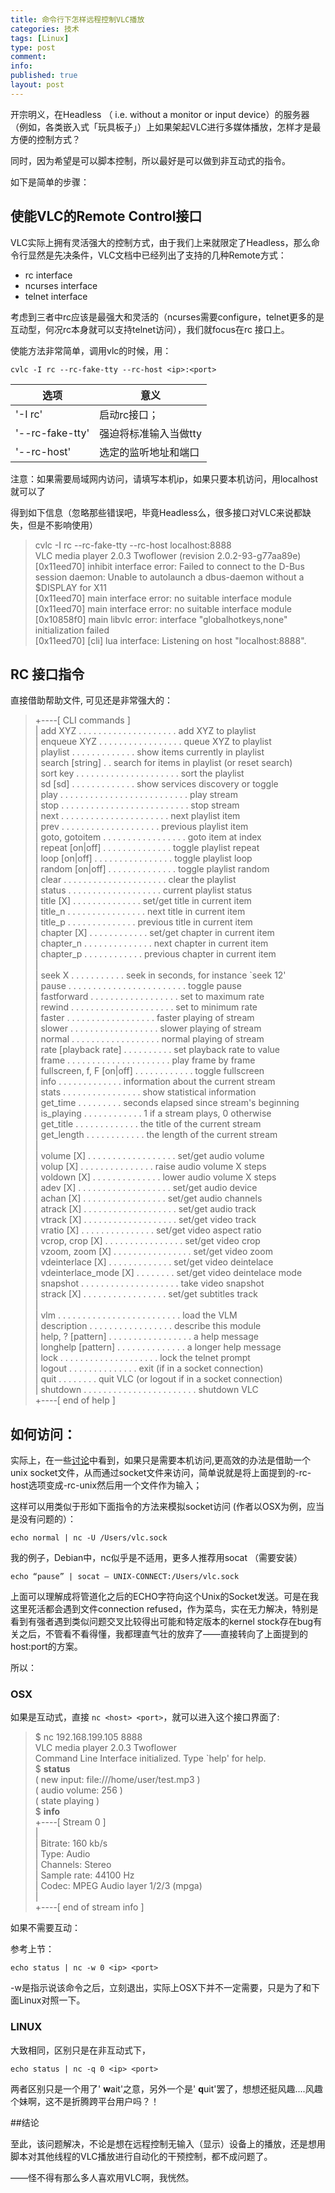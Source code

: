 ```yaml
---
title: 命令行下怎样远程控制VLC播放
categories: 技术 
tags: [Linux]
type: post
comment: 
info:
published: true
layout: post
---
```


开宗明义，在Headless （ i.e. without a monitor or input device）的服务器（例如，各类嵌入式「玩具板子」）上如果架起VLC进行多媒体播放，怎样才是最方便的控制方式？

同时，因为希望是可以脚本控制，所以最好是可以做到非互动式的指令。

如下是简单的步骤：

## 使能VLC的Remote Control接口

VLC实际上拥有灵活强大的控制方式，由于我们上来就限定了Headless，那么命令行显然是先决条件，VLC文档中已经列出了支持的几种Remote方式：

- rc interface
- ncurses interface
- telnet interface

考虑到三者中rc应该是最强大和灵活的（ncurses需要configure，telnet更多的是互动型，何况rc本身就可以支持telnet访问），我们就focus在rc 接口上。

使能方法非常简单，调用vlc的时候，用：

`cvlc -I rc --rc-fake-tty --rc-host <ip>:<port>`

选项     |意义           |
-------|-----------|
'-I rc'| 启动rc接口；
'--rc-fake-tty'| 强迫将标准输入当做tty
'--rc-host' | 选定的监听地址和端口
    
注意：如果需要局域网内访问，请填写本机ip，如果只要本机访问，用localhost就可以了

得到如下信息（忽略那些错误吧，毕竟Headless么，很多接口对VLC来说都缺失，但是不影响使用）

> cvlc -I rc --rc-fake-tty --rc-host localhost:8888        
VLC media player 2.0.3 Twoflower (revision 2.0.2-93-g77aa89e)        
[0x11eed70] inhibit interface error: Failed to connect to the D-Bus session daemon: Unable to autolaunch a dbus-daemon without a $DISPLAY for X11        
[0x11eed70] main interface error: no suitable interface module        
[0x11eed70] main interface error: no suitable interface module        
[0x10858f0] main libvlc error: interface "globalhotkeys,none" initialization failed        
[0x11eed70] [cli] lua interface: Listening on host "localhost:8888".        
        

## RC 接口指令

直接借助帮助文件, 可见还是非常强大的：

> +----[ CLI commands ]        
| add XYZ  . . . . . . . . . . . . . . . . . . . . add XYZ to playlist        
| enqueue XYZ  . . . . . . . . . . . . . . . . . queue XYZ to playlist        
| playlist . . . . . . . . . . . . .  show items currently in playlist        
| search [string]  . .  search for items in playlist (or reset search)        
| sort key . . . . . . . . . . . . . . . . . . . . . sort the playlist        
| sd [sd]  . . . . . . . . . . . . . show services discovery or toggle        
| play . . . . . . . . . . . . . . . . . . . . . . . . . . play stream        
| stop . . . . . . . . . . . . . . . . . . . . . . . . . . stop stream        
| next . . . . . . . . . . . . . . . . . . . . . .  next playlist item        
| prev . . . . . . . . . . . . . . . . . . . .  previous playlist item        
| goto, gotoitem . . . . . . . . . . . . . . . . .  goto item at index        
| repeat [on|off]  . . . . . . . . . . . . . .  toggle playlist repeat        
| loop [on|off]  . . . . . . . . . . . . . . . .  toggle playlist loop        
| random [on|off]  . . . . . . . . . . . . . .  toggle playlist random        
| clear  . . . . . . . . . . . . . . . . . . . . .  clear the playlist        
| status . . . . . . . . . . . . . . . . . . . current playlist status        
| title [X]  . . . . . . . . . . . . . . set/get title in current item        
| title_n  . . . . . . . . . . . . . . . .  next title in current item        
| title_p  . . . . . . . . . . . . . .  previous title in current item        
| chapter [X]  . . . . . . . . . . . . set/get chapter in current item        
| chapter_n  . . . . . . . . . . . . . .  next chapter in current item        
| chapter_p  . . . . . . . . . . . .  previous chapter in current item        
|         
| seek X . . . . . . . . . . . seek in seconds, for instance `seek 12'        
| pause  . . . . . . . . . . . . . . . . . . . . . . . .  toggle pause        
| fastforward  . . . . . . . . . . . . . . . . . . set to maximum rate        
| rewind . . . . . . . . . . . . . . . . . . . . . set to minimum rate        
| faster . . . . . . . . . . . . . . . . . .  faster playing of stream        
| slower . . . . . . . . . . . . . . . . . .  slower playing of stream        
| normal . . . . . . . . . . . . . . . . . .  normal playing of stream        
| rate [playback rate] . . . . . . . . . .  set playback rate to value        
| frame  . . . . . . . . . . . . . . . . . . . . . play frame by frame        
| fullscreen, f, F [on|off]  . . . . . . . . . . . . toggle fullscreen        
| info . . . . . . . . . . . . .  information about the current stream        
| stats  . . . . . . . . . . . . . . . .  show statistical information        
| get_time . . . . . . . . .  seconds elapsed since stream's beginning        
| is_playing . . . . . . . . . . . .  1 if a stream plays, 0 otherwise        
| get_title  . . . . . . . . . . . . . the title of the current stream        
| get_length . . . . . . . . . . . .  the length of the current stream        
|         
| volume [X] . . . . . . . . . . . . . . . . . .  set/get audio volume        
| volup [X]  . . . . . . . . . . . . . . .  raise audio volume X steps        
| voldown [X]  . . . . . . . . . . . . . .  lower audio volume X steps        
| adev [X] . . . . . . . . . . . . . . . . . . .  set/get audio device        
| achan [X]  . . . . . . . . . . . . . . . . .  set/get audio channels        
| atrack [X] . . . . . . . . . . . . . . . . . . . set/get audio track        
| vtrack [X] . . . . . . . . . . . . . . . . . . . set/get video track        
| vratio [X] . . . . . . . . . . . . . . .  set/get video aspect ratio        
| vcrop, crop [X]  . . . . . . . . . . . . . . . .  set/get video crop        
| vzoom, zoom [X]  . . . . . . . . . . . . . . . .  set/get video zoom        
| vdeinterlace [X] . . . . . . . . . . . . .  set/get video deintelace        
| vdeinterlace_mode [X]  . . . . . . . . set/get video deintelace mode        
| snapshot . . . . . . . . . . . . . . . . . . . . take video snapshot        
| strack [X] . . . . . . . . . . . . . . . . . set/get subtitles track        
|         
| vlm  . . . . . . . . . . . . . . . . . . . . . . . . .  load the VLM        
| description  . . . . . . . . . . . . . . . . .  describe this module        
| help, ? [pattern]  . . . . . . . . . . . . . . . . .  a help message        
| longhelp [pattern] . . . . . . . . . . . . . . a longer help message        
| lock . . . . . . . . . . . . . . . . . . . .  lock the telnet prompt        
| logout . . . . . . . . . . . . . .  exit (if in a socket connection)        
| quit . . . . . . . .  quit VLC (or logout if in a socket connection)        
| shutdown . . . . . . . . . . . . . . . . . . . . . . .  shutdown VLC        
+----[ end of help ]        

## 如何访问：

实际上，在一些[讨论][1]中看到，如果只是需要本机访问,更高效的办法是借助一个unix socket文件，从而通过socket文件来访问，简单说就是将上面提到的-rc-host选项变成-rc-unix然后用一个文件作为输入；

这样可以用类似于形如下面指令的方法来模拟socket访问 (作者以OSX为例，应当是没有问题的）：

`echo normal | nc -U /Users/vlc.sock`

我的例子，Debian中，nc似乎是不适用，更多人推荐用socat （需要安装）

`echo “pause” | socat – UNIX-CONNECT:/Users/vlc.sock`

上面可以理解成将管道化之后的ECHO字符向这个Unix的Socket发送。可是在我这里死活都会遇到文件connection refused，作为菜鸟，实在无力解决，特别是看到有强者遇到类似问题交叉比较得出可能和特定版本的kernel stock存在bug有关之后，不管看不看得懂，我都理直气壮的放弃了——直接转向了上面提到的host:port的方案。

所以：

### OSX

如果是互动式，直接 `nc <host> <port>`，就可以进入这个接口界面了:

>  $ nc 192.168.199.105 8888        
VLC media player 2.0.3 Twoflower        
Command Line Interface initialized. Type `help' for help.        
> $ **status**        
( new input: file:///home/user/test.mp3 )        
( audio volume: 256 )        
( state playing )        
> $ **info**        
+----[ Stream 0 ]        
|        
| Bitrate: 160 kb/s        
| Type: Audio        
| Channels: Stereo        
| Sample rate: 44100 Hz        
| Codec: MPEG Audio layer 1/2/3 (mpga)        
|        
+----[ end of stream info ]        

如果不需要互动：

参考上节：

`echo status | nc -w 0 <ip> <port>`

-w是指示说该命令之后，立刻退出，实际上OSX下并不一定需要，只是为了和下面Linux对照一下。


### LINUX

大致相同，区别只是在非互动式下，

`echo status | nc -q 0 <ip> <port>`

两者区别只是一个用了' **w**ait'之意，另外一个是' **q**uit'罢了，想想还挺风趣....风趣个妹啊，这不是折腾跨平台用户吗？！


##结论

至此，该问题解决，不论是想在远程控制无输入（显示）设备上的播放，还是想用脚本对其他线程的VLC播放进行自动化的干预控制，都不成问题了。

——怪不得有那么多人喜欢用VLC啊，我恍然。


[1]: http://n0tablog.wordpress.com/2009/02/09/controlling-vlc-via-rc-remote-control-interface-using-a-unix-domain-socket-and-no-programming/




